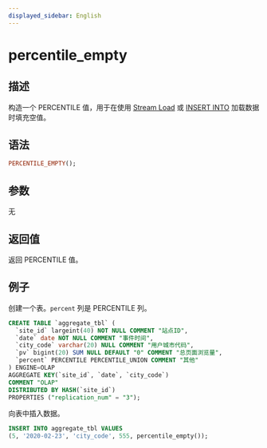 ```yaml
---
displayed_sidebar: English
---
```


# percentile_empty

## 描述

构造一个 PERCENTILE 值，用于在使用 [Stream Load](../../../loading/StreamLoad.md) 或 [INSERT INTO](../../../loading/InsertInto.md) 加载数据时填充空值。

## 语法

```Haskell
PERCENTILE_EMPTY();
```

## 参数

无

## 返回值

返回 PERCENTILE 值。

## 例子

创建一个表。`percent` 列是 PERCENTILE 列。

```sql
CREATE TABLE `aggregate_tbl` (
  `site_id` largeint(40) NOT NULL COMMENT "站点ID",
  `date` date NOT NULL COMMENT "事件时间",
  `city_code` varchar(20) NULL COMMENT "用户城市代码",
  `pv` bigint(20) SUM NULL DEFAULT "0" COMMENT "总页面浏览量",
  `percent` PERCENTILE PERCENTILE_UNION COMMENT "其他"
) ENGINE=OLAP
AGGREGATE KEY(`site_id`, `date`, `city_code`)
COMMENT "OLAP"
DISTRIBUTED BY HASH(`site_id`)
PROPERTIES ("replication_num" = "3");
```

向表中插入数据。

```sql
INSERT INTO aggregate_tbl VALUES
(5, '2020-02-23', 'city_code', 555, percentile_empty());
```
